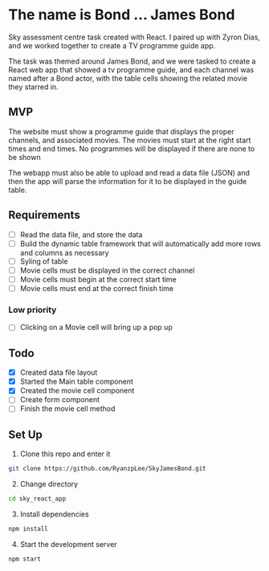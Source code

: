 # The name is Bond ... James Bond

Sky assessment centre task created with React. I paired up with Zyron Dias, and we worked together to create a TV programme guide app.

The task was themed around James Bond, and we were tasked to create a React web app that showed a tv programme guide, and each channel was named after a Bond actor, with the table cells showing the related movie they starred in.



## MVP

The website must show a programme guide that displays the proper channels, and associated movies. The movies must start at the right start times and end times. No programmes will be displayed if there are none to be shown

The webapp must also be able to upload and read a data file (JSON) and then the app will parse the information for it to be displayed in the guide table.


## Requirements
- [ ] Read the data file, and store the data
- [ ] Build the dynamic table framework that will automatically add more rows and columns as necessary
- [ ] Syling of table
- [ ] Movie cells must be displayed in the correct channel
- [ ] Movie cells must begin at the correct start time
- [ ] Movie cells must end at the correct finish time

### Low priority
- [ ] Clicking on a Movie cell will bring up a pop up


## Todo 

- [x] Created data file layout
- [x] Started the Main table component
- [x] Created the movie cell component
- [ ] Create form component
- [ ] Finish the movie cell method

## Set Up

1. Clone this repo and enter it

```sh
git clone https://github.com/RyanzpLee/SkyJamesBond.git
```
2. Change directory

```sh
cd sky_react_app
```
3. Install dependencies

```sh
npm install
```
4. Start the development server

```sh
npm start
```
